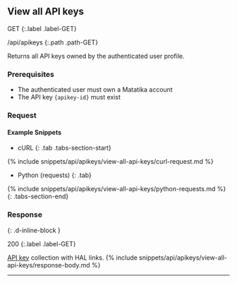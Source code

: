 ## View all API keys

GET
{:.label .label-GET}

/api/apikeys
{:.path .path-GET}

Returns all API keys owned by the authenticated user profile.

### Prerequisites
- The authenticated user must own a Matatika account
- The API key `{apikey-id}` must exist

### Request

#### Example Snippets
- cURL
{: .tab .tabs-section-start}

{% include snippets/api/apikeys/view-all-api-keys/curl-request.md %}

- Python (requests)
{: .tab}

{% include snippets/api/apikeys/view-all-api-keys/python-requests.md %}
{: .tabs-section-end}

### Response
{: .d-inline-block }

200
{:.label .label-GET}

[API key](#api-key) collection with HAL links.
{% include snippets/api/apikeys/view-all-api-keys/response-body.md %}

---
